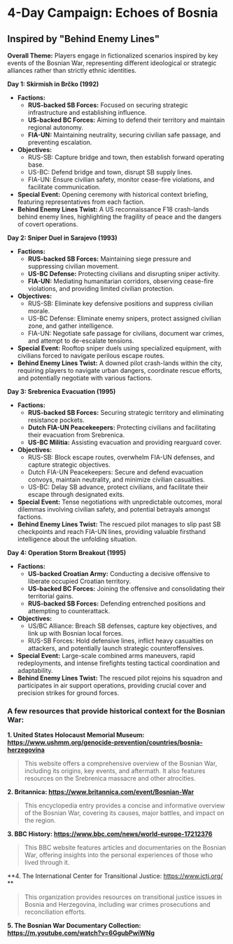 # 4-Day Campaign: Echoes of Bosnia
## Inspired by "Behind Enemy Lines"

**Overall Theme:** Players engage in fictionalized scenarios inspired by key events of the Bosnian War, representing different ideological or strategic alliances rather than strictly ethnic identities.

**Day 1: Skirmish in Brčko (1992)**

* **Factions:**
    * **RUS-backed SB Forces:** Focused on securing strategic infrastructure and establishing influence.
    * **US-backed BC Forces:** Aiming to defend their territory and maintain regional autonomy.
    * **FIA-UN:** Maintaining neutrality, securing civilian safe passage, and preventing escalation.
* **Objectives:**
    * RUS-SB: Capture bridge and town, then establish forward operating base.
    * US-BC: Defend bridge and town, disrupt SB supply lines.
    * FIA-UN: Ensure civilian safety, monitor cease-fire violations, and facilitate communication.
* **Special Event:** Opening ceremony with historical context briefing, featuring representatives from each faction.
* **Behind Enemy Lines Twist:** A US reconnaissance F18 crash-lands behind enemy lines, highlighting the fragility of peace and the dangers of covert operations.


**Day 2: Sniper Duel in Sarajevo (1993)**

* **Factions:**
    * **RUS-backed SB Forces:** Maintaining siege pressure and suppressing civilian movement.
    * **US-BC Defense:** Protecting civilians and disrupting sniper activity.
    * **FIA-UN:** Mediating humanitarian corridors, observing cease-fire violations, and providing limited civilian protection.
* **Objectives:**
    * RUS-SB: Eliminate key defensive positions and suppress civilian morale.
    * US-BC Defense: Eliminate enemy snipers, protect assigned civilian zone, and gather intelligence.
    * FIA-UN: Negotiate safe passage for civilians, document war crimes, and attempt to de-escalate tensions.
* **Special Event:** Rooftop sniper duels using specialized equipment, with civilians forced to navigate perilous escape routes.
* **Behind Enemy Lines Twist:** A downed pilot crash-lands within the city, requiring players to navigate urban dangers, coordinate rescue efforts, and potentially negotiate with various factions.

**Day 3: Srebrenica Evacuation (1995)**

* **Factions:**
    * **RUS-backed SB Forces:** Securing strategic territory and eliminating resistance pockets.
    * **Dutch FIA-UN Peacekeepers:** Protecting civilians and facilitating their evacuation from Srebrenica.
    * **US-BC Militia:** Assisting evacuation and providing rearguard cover.
* **Objectives:**
    * RUS-SB: Block escape routes, overwhelm FIA-UN defenses, and capture strategic objectives.
    * Dutch FIA-UN Peacekeepers: Secure and defend evacuation convoys, maintain neutrality, and minimize civilian casualties.
    * US-BC: Delay SB advance, protect civilians, and facilitate their escape through designated exits.
* **Special Event:** Tense negotiations with unpredictable outcomes, moral dilemmas involving civilian safety, and potential betrayals amongst factions.
* **Behind Enemy Lines Twist:** The rescued pilot manages to slip past SB checkpoints and reach FIA-UN lines, providing valuable firsthand intelligence about the unfolding situation.


**Day 4: Operation Storm Breakout (1995)**

* **Factions:**
    * **US-backed Croatian Army:** Conducting a decisive offensive to liberate occupied Croatian territory.
    * **US-backed BC Forces:** Joining the offensive and consolidating their territorial gains.
    * **RUS-backed SB Forces:** Defending entrenched positions and attempting to counterattack.
* **Objectives:**
    * US/BC Alliance: Breach SB defenses, capture key objectives, and link up with Bosnian local forces.
    * RUS-SB Forces: Hold defensive lines, inflict heavy casualties on attackers, and potentially launch strategic counteroffensives.
* **Special Event:** Large-scale combined arms maneuvers, rapid redeployments, and intense firefights testing tactical coordination and adaptability.
* **Behind Enemy Lines Twist:** The rescued pilot rejoins his squadron and participates in air support operations, providing crucial cover and precision strikes for ground forces.



### A few resources that provide historical context for the Bosnian War:

**1. United States Holocaust Memorial Museum: https://www.ushmm.org/genocide-prevention/countries/bosnia-herzegovina**
> This website offers a comprehensive overview of the Bosnian War, including its origins, key events, and aftermath. It also features resources on the Srebrenica massacre and other atrocities.

**2. Britannica: https://www.britannica.com/event/Bosnian-War**
> This encyclopedia entry provides a concise and informative overview of the Bosnian War, covering its causes, major battles, and impact on the region.

**3. BBC History: https://www.bbc.com/news/world-europe-17212376**
> This BBC website features articles and documentaries on the Bosnian War, offering insights into the personal experiences of those who lived through it.

**4. The International Center for Transitional Justice: https://www.ictj.org/
**
> This organization provides resources on transitional justice issues in Bosnia and Herzegovina, including war crimes prosecutions and reconciliation efforts.

**5. The Bosnian War Documentary Collection: https://m.youtube.com/watch?v=6GgubPwiWNg**
